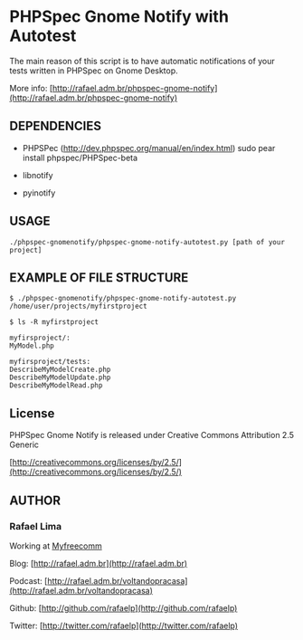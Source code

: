 # PHPSpec Gnome Notify with Autotest

The main reason of this script is to have automatic notifications of your tests
written in PHPSpec on Gnome Desktop.

More info: [http://rafael.adm.br/phpspec-gnome-notify](http://rafael.adm.br/phpspec-gnome-notify)

## DEPENDENCIES

* PHPSPec (http://dev.phpspec.org/manual/en/index.html)
  sudo pear install phpspec/PHPSpec-beta

* libnotify

* pyinotify

## USAGE

    ./phpspec-gnomenotify/phpspec-gnome-notify-autotest.py [path of your project]

## EXAMPLE OF FILE STRUCTURE

    $ ./phpspec-gnomenotify/phpspec-gnome-notify-autotest.py /home/user/projects/myfirstproject

    $ ls -R myfirstproject

    myfirsproject/:
    MyModel.php

    myfirsproject/tests:
    DescribeMyModelCreate.php
    DescribeMyModelUpdate.php
    DescribeMyModelRead.php

## License

PHPSpec Gnome Notify is released under Creative Commons Attribution 2.5 Generic

[http://creativecommons.org/licenses/by/2.5/](http://creativecommons.org/licenses/by/2.5/)

## AUTHOR

### **Rafael Lima**

Working at [Myfreecomm](http://myfreecomm.com.br)

Blog: [http://rafael.adm.br](http://rafael.adm.br)

Podcast: [http://rafael.adm.br/voltandopracasa](http://rafael.adm.br/voltandopracasa)

Github: [http://github.com/rafaelp](http://github.com/rafaelp)

Twitter: [http://twitter.com/rafaelp](http://twitter.com/rafaelp)
